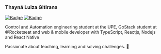 ### Thayná Luiza Gitirana 
  
[![Badge](https://img.shields.io/badge/-@gitirana-%234B0082?style=flat-square&logo=LinkedIn)](https://www.linkedin.com/in/gitirana/) [![Badge](https://img.shields.io/badge/-thaynalgc@gmail.com-%234B0082?style=flat-square&logo=Gmail)](mailto:thaynalgc@gmail.com)

Control and Automation engineering student at the UPE, GoStack student at @Rocketseat and web & mobile developer with TypeScript, Reactjs, Nodejs and React Native 

Passionate about teaching, learning and solving challenges. 🚀



